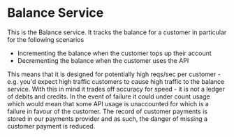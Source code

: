 # Balance Service

This is the Balance service. It tracks the balance for a customer in particular for the following scenarios
- Incrementing the balance when the customer tops up their account
- Decrementing the balance when the customer uses the API

This means that it is designed for potentially high reqs/sec per customer - e.g. you'd expect high traffic customers to cause high traffic to the balance service. With this in mind it trades off accuracy for speed - it is not a ledger of debits and credits. In the event of failure it could under count usage which would mean that some API usage is unaccounted for which is a failure in favour of the customer. The record of customer payments is stored in our payments provider and as such, the danger of missing a customer payment is reduced.
